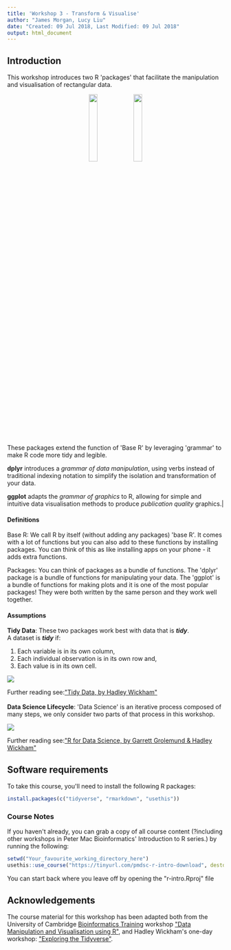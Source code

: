 ```yaml
---
title: 'Workshop 3 - Transform & Visualise'
author: "James Morgan, Lucy Liu"
date: "Created: 09 Jul 2018, Last Modified: 09 Jul 2018"
output: html_document
---
```


## Introduction

This workshop introduces two R 'packages' that facilitate the manipulation and visualisation of rectangular data.

<center><a href="https://ggplot2.tidyverse.org"><img src="https://www.rstudio.com/wp-content/uploads/2014/04/ggplot2.png" width="20%"></a>
<a href="https://dplyr.tidyverse.org"><img src="https://www.rstudio.com/wp-content/uploads/2014/04/dplyr.png" width="20%"></a></center>
<br>

These packages extend the function of 'Base R' by leveraging 'grammar' to make R code more tidy and legible.

__dplyr__ introduces a _grammar of data manipulation_, using verbs instead of traditional indexing notation to simplify the isolation and transformation of your data.


__ggplot__ adapts the _grammar of graphics_ to R, allowing for simple and intuitive data visualisation methods to produce _publication quality_ graphics.|
<br>  

#### Definitions
Base R: We call R by itself (without adding any packages) 'base R'. It comes with a lot of functions but you can also add to these functions by installing packages. You can think of this as like installing apps on your phone - it adds extra functions.

Packages: You can think of packages as a bundle of functions. The 'dplyr' package is a bundle of functions for manipulating your data. The 'ggplot' is a bundle of functions for making plots and it is one of the most popular packages! They were both written by the same person and they work well together.
<br>  

#### Assumptions
__Tidy Data__: These two packages work best with data that is *__tidy__*.  
A dataset is *__tidy__* if:  
  1. Each variable is in its own column,  
  2. Each individual observation is in its own row and,  
  3. Each value is in its own cell.
<img src="http://garrettgman.github.io/images/tidy-4.png">

Further reading see:["Tidy Data, by Hadley Wickham"](http://www.jstatsoft.org/v59/i10/)  
<br>
__Data Science Lifecycle__: 'Data Science' is an iterative process composed of many steps, we only consider two parts of that process in this workshop.

<img src="https://raw.githubusercontent.com/hadley/r4ds/master/diagrams/data-science.png"></center>

Further reading see:["R for Data Science, by Garrett Grolemund & Hadley Wickham"](http://github.com/hadley/r4ds)

## Software requirements

To take this course, you'll need to install the following R packages:

```R
install.packages(c("tidyverse", "rmarkdown", "usethis"))
```

### Course Notes
If you haven't already, you can grab a copy of all course content (?including other workshops in Peter Mac Bioinformatics' Introduction to R series.) by running the following:

```R
setwd("Your_favourite_working_directory_here")
usethis::use_course("https://tinyurl.com/pmdsc-r-intro-download", destdir = getwd())
```

You can start back where you leave off by opening the "r-intro.Rproj" file

## Acknowledgements

The course material for this workshop has been adapted both from the University of Cambridge [Bioinformatics Training](https://bioinfotraining.bio.cam.ac.uk/) workshop ["Data Manipulation and Visualisation using R"](http://bioinformatics-core-shared-training.github.io/r-intermediate), and Hadley Wickham's one-day workshop: ["Exploring the Tidyverse"](https://github.com/hadley/data-science-in-tidyverse).
